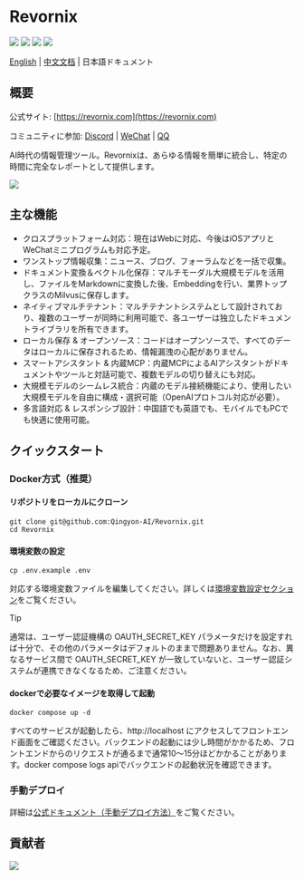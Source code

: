 # Revornix

![](https://img.shields.io/badge/free-pricing?logo=free&color=%20%23155EEF&label=pricing&labelColor=%20%23528bff)
![](https://github.com/Qingyon-AI/Revornix/actions/workflows/release.yml/badge.svg?branch=release)
![](https://img.shields.io/github/v/release/Qingyon-AI/Revornix)
![](https://img.shields.io/github/commit-activity/m/Qingyon-AI/Revornix)

[English](./README.md) | [中文文档](/README_zh.md) | 日本語ドキュメント

## 概要

公式サイト: [https://revornix.com](https://revornix.com)

コミュニティに参加: [Discord](https://discord.com/invite/3XZfz84aPN) | [WeChat](https://github.com/Qingyon-AI/Revornix/discussions/1#discussioncomment-13638435) | [QQ](https://github.com/Qingyon-AI/Revornix/discussions/1#discussioncomment-13638435)

AI時代の情報管理ツール。Revornixは、あらゆる情報を簡単に統合し、特定の時間に完全なレポートとして提供します。

![](https://qingyon-revornix-public.oss-cn-beijing.aliyuncs.com/images/202507021504358.png)

## 主な機能

- クロスプラットフォーム対応：現在はWebに対応、今後はiOSアプリとWeChatミニプログラムも対応予定。
- ワンストップ情報収集：ニュース、ブログ、フォーラムなどを一括で収集。
- ドキュメント変換＆ベクトル化保存：マルチモーダル大規模モデルを活用し、ファイルをMarkdownに変換した後、Embeddingを行い、業界トップクラスのMilvusに保存します。
- ネイティブマルチテナント：マルチテナントシステムとして設計されており、複数のユーザーが同時に利用可能で、各ユーザーは独立したドキュメントライブラリを所有できます。
- ローカル保存 & オープンソース：コードはオープンソースで、すべてのデータはローカルに保存されるため、情報漏洩の心配がありません。
- スマートアシスタント & 内蔵MCP：内蔵MCPによるAIアシスタントがドキュメントやツールと対話可能で、複数モデルの切り替えにも対応。
- 大規模モデルのシームレス統合：内蔵のモデル接続機能により、使用したい大規模モデルを自由に構成・選択可能（OpenAIプロトコル対応が必要）。
- 多言語対応 & レスポンシブ設計：中国語でも英語でも、モバイルでもPCでも快適に使用可能。

## クイックスタート

### Docker方式（推奨）

#### リポジトリをローカルにクローン

```shell
git clone git@github.com:Qingyon-AI/Revornix.git
cd Revornix
```

#### 環境変数の設定

```shell
cp .env.example .env
```

対応する環境変数ファイルを編集してください。詳しくは[環境変数設定セクション](https://revornix.com/en/docs/environment)をご覧ください。

> [!TIP]
> 通常は、ユーザー認証機構の OAUTH_SECRET_KEY パラメータだけを設定すれば十分で、その他のパラメータはデフォルトのままで問題ありません。なお、異なるサービス間で OAUTH_SECRET_KEY が一致していないと、ユーザー認証システムが連携できなくなるため、ご注意ください。

#### dockerで必要なイメージを取得して起動

```shell
docker compose up -d
```

すべてのサービスが起動したら、http://localhost にアクセスしてフロントエンド画面をご確認ください。バックエンドの起動には少し時間がかかるため、フロントエンドからのリクエストが通るまで通常10〜15分ほどかかることがあります。docker compose logs apiでバックエンドの起動状況を確認できます。

### 手動デプロイ

詳細は[公式ドキュメント（手動デプロイ方法）](https://revornix.com/en/docs/start#manual-deployment-method)をご覧ください。

## 貢献者

<a href="https://github.com/Qingyon-AI/Revornx/graphs/contributors">
  <img src="https://contrib.rocks/image?repo=Qingyon-AI/Revornix" />
</a>